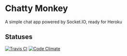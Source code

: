 # Chatty Monkey 

A simple chat app powered by Socket.IO, ready for Heroku

## Statuses
[![Travis CI](https://travis-ci.org/tradeandmark/chat.svg?branch=master)](https://travis-ci.org/tradeandmark/chat)
[![Code Climate](https://codeclimate.com/github/tradeandmark/chat/badges/gpa.svg)](https://codeclimate.com/github/tradeandmark/chat)
